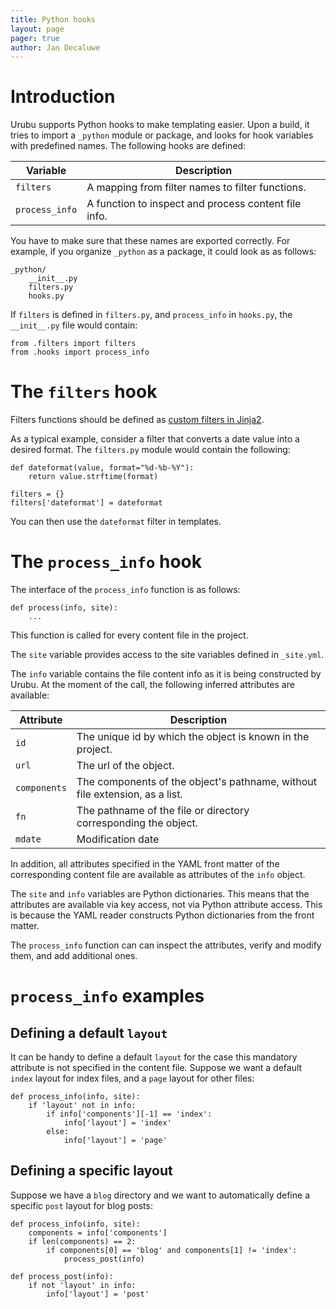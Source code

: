 ```yaml
---
title: Python hooks 
layout: page 
pager: true
author: Jan Decaluwe
---
```


Introduction
=============

Urubu supports Python hooks to make templating easier. Upon a build, it tries
to import a `_python` module or package, and looks for hook variables with
predefined names.  The following hooks are defined:

Variable              | Description
----------------------|-------------
`filters`             | A mapping from filter names to filter functions.
`process_info`        | A function to inspect and process content file info. 

You have to make sure that these names are exported correctly.  For example, if
you organize `_python` as a package, it could look as as follows:

```
_python/
    __init__.py
    filters.py
    hooks.py
```

If `filters` is defined in `filters.py`, and `process_info` in `hooks.py`, the
`__init__.py` file would contain:

```
from .filters import filters
from .hooks import process_info
```

The `filters` hook
==================

Filters functions should be defined as [custom filters in
Jinja2][jinja2_filters].

[jinja2_filters]: http://jinja.pocoo.org/docs/api/#custom-filters

As a typical example, consider a filter that converts a date value into a
desired format. The `filters.py` module would contain the following:

```
def dateformat(value, format="%d-%b-%Y"):
    return value.strftime(format)

filters = {}
filters['dateformat'] = dateformat
```

You can then use the `dateformat` filter in templates.

The `process_info` hook
=======================

The interface of the `process_info` function is as follows:

```
def process(info, site):
    ...
```

This function is called for every content file in the project.

The `site` variable provides access to the site variables defined in
`_site.yml`.

The `info` variable contains the file content info as it is being
constructed by Urubu. At the moment of the call, the following
inferred attributes are available:

Attribute      | Description 
---------------|---------------------------
`id`           | The unique id by which the object is known in the project. 
`url`          | The url of the object. 
`components`   | The components of the object's pathname, without file extension, as a list.
`fn`           | The pathname of the file or directory corresponding the object. 
`mdate`        | Modification date

In addition, all attributes specified in the YAML front matter of the
corresponding content file are available as attributes of the `info` object.

The `site` and `info` variables are Python dictionaries. This means that the
attributes are available via key access, not via Python attribute access.  This
is because the YAML reader constructs Python dictionaries from the front
matter.

The `process_info` function can can inspect the attributes, verify and modify
them, and add additional ones.

`process_info` examples
=======================

Defining a default `layout`
---------------------------

It can be handy to define a default `layout` for the case this mandatory
attribute is not specified in the content file.  Suppose we want a default
`index` layout for index files, and a `page` layout for other files:

```
def process_info(info, site):
    if 'layout' not in info:
        if info['components'][-1] == 'index':
            info['layout'] = 'index'
        else:
            info['layout'] = 'page'
```

Defining a specific layout 
--------------------------

Suppose we have a `blog` directory and we want to automatically define a
specific `post` layout for blog posts:

```
def process_info(info, site):
    components = info['components']
    if len(components) == 2:
        if components[0] == 'blog' and components[1] != 'index':
            process_post(info)

def process_post(info):
    if not 'layout' in info:
        info['layout'] = 'post'
```



 

